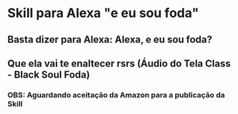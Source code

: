 # Skill para Alexa "e eu sou foda"

## Basta dizer para Alexa: Alexa, e eu sou foda?
## Que ela vai te enaltecer rsrs (Áudio do Tela Class - Black Soul Foda)
### OBS: Aguardando aceitação da Amazon para a publicação da Skill
